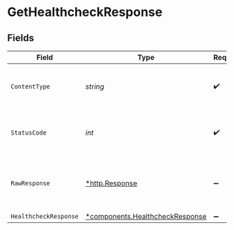 # GetHealthcheckResponse


## Fields

| Field                                                                             | Type                                                                              | Required                                                                          | Description                                                                       |
| --------------------------------------------------------------------------------- | --------------------------------------------------------------------------------- | --------------------------------------------------------------------------------- | --------------------------------------------------------------------------------- |
| `ContentType`                                                                     | *string*                                                                          | :heavy_check_mark:                                                                | HTTP response content type for this operation                                     |
| `StatusCode`                                                                      | *int*                                                                             | :heavy_check_mark:                                                                | HTTP response status code for this operation                                      |
| `RawResponse`                                                                     | [*http.Response](https://pkg.go.dev/net/http#Response)                            | :heavy_minus_sign:                                                                | Raw HTTP response; suitable for custom response parsing                           |
| `HealthcheckResponse`                                                             | [*components.HealthcheckResponse](../../models/components/healthcheckresponse.md) | :heavy_minus_sign:                                                                | OK                                                                                |